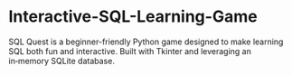 # Interactive-SQL-Learning-Game
SQL Quest is a beginner-friendly Python game designed to make learning SQL both fun and interactive. Built with Tkinter and leveraging an in‑memory SQLite database.
